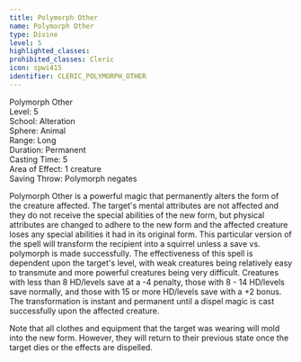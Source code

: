 ```yaml
---
title: Polymorph Other
name: Polymorph Other
type: Divine
level: 5
highlighted_classes: 
prohibited_classes: Cleric
icon: spwi415
identifier: CLERIC_POLYMORPH_OTHER
---
```

Polymorph Other  
Level: 5  
School: Alteration  
Sphere: Animal  
Range: Long  
Duration: Permanent  
Casting Time: 5  
Area of Effect: 1 creature  
Saving Throw: Polymorph negates  
  
Polymorph Other is a powerful magic that permanently alters the form of the creature affected. The target's mental attributes are not affected and they do not receive the special abilities of the new form, but physical attributes are changed to adhere to the new form and the affected creature loses any special abilities it had in its original form. This particular version of the spell will transform the recipient into a squirrel unless a save vs. polymorph is made successfully. The effectiveness of this spell is dependent upon the target's level, with weak creatures being relatively easy to transmute and more powerful creatures being very difficult. Creatures with less than 8 HD/levels save at a -4 penalty, those with 8 - 14 HD/levels save normally, and those with 15 or more HD/levels save with a +2 bonus. The transformation is instant and permanent until a dispel magic is cast successfully upon the affected creature.  
  
Note that all clothes and equipment that the target was wearing will mold into the new form. However, they will return to their previous state once the target dies or the effects are dispelled.  

